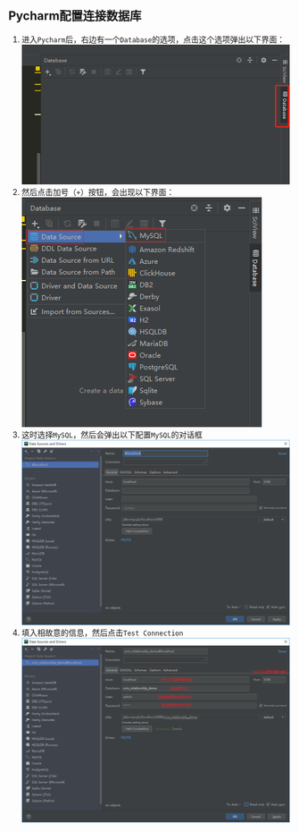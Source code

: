 ## Pycharm配置连接数据库

1. 进入`Pycharm`后，右边有一个`Database`的选项，点击这个选项弹出以下界面：
![Database](../images/chapter04/001.png)
2. 然后点击加号（`+`）按钮，会出现以下界面：
![Add](../images/chapter04/002.png)
3. 这时选择`MySQL`，然后会弹出以下配置`MySQL`的对话框
![MySQL1](../images/chapter04/003.png)
4. 填入相故意的信息，然后点击`Test Connection`
![MySQL2](../images/chapter04/004.png)


